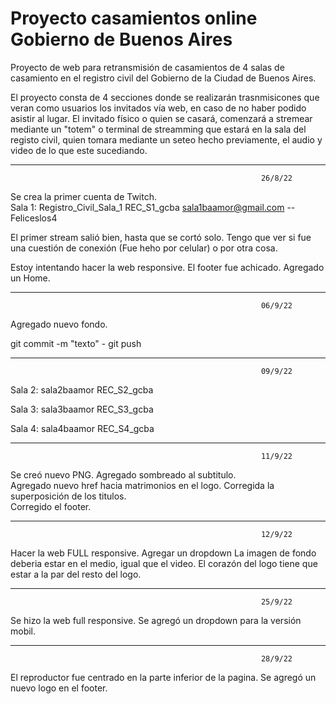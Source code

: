 # Proyecto casamientos online Gobierno de Buenos Aires

Proyecto de web para retransmisión de casamientos de 4 salas de casamiento en el registro civil del Gobierno de la Ciudad de Buenos Aires.

El proyecto consta de 4 secciones donde se realizarán trasnmisicones que veran como usuarios los invitados vía web, en caso de no haber podido asistir al lugar. El invitado físico o quien se casará, comenzará a stremear mediante un "totem" o terminal de streamming que estará en la sala del registo civil, quien tomara mediante un seteo hecho previamente, el audio y video de lo que este sucediando.
_______________________________________________________________________________________________________________________________________________________________________
                                                            26/8/22
Se crea la primer cuenta de Twitch.                                                                     
Sala 1: Registro_Civil_Sala_1
REC_S1_gcba 
sala1baamor@gmail.com -- Feliceslos4

El primer stream salió bien, hasta que se cortó solo. Tengo que ver si fue una cuestión de conexión (Fue heho por celular) o por otra cosa. 

Estoy intentando hacer la web responsive.
El footer fue achicado. 
Agregado un Home.

_______________________________________________________________________________________________________________________________________________________________________
                                                            06/9/22

Agregado nuevo fondo.

git commit -m "texto" -  git push


_______________________________________________________________________________________________________________________________________________________________________
                                                            09/9/22
Sala 2:
sala2baamor
REC_S2_gcba

Sala 3: 
sala3baamor
REC_S3_gcba

Sala 4:
sala4baamor
REC_S4_gcba

_______________________________________________________________________________________________________________________________________________________________________
                                                            11/9/22

Se creó nuevo PNG. 
Agregado sombreado al subtitulo.   
Agregado nuevo href hacia matrimonios en el logo. 
Corregida la superposición de los titulos.      
Corregido el footer.                                                     


_______________________________________________________________________________________________________________________________________________________________________
                                                            12/9/22

Hacer la web FULL responsive. 
Agregar un dropdown
La imagen de fondo deberia estar en el medio, igual que el video. 
El corazón del logo tiene que estar a la par del resto del logo. 

_______________________________________________________________________________________________________________________________________________________________________
                                                            25/9/22

Se hizo la web full responsive. 
Se agregó un dropdown para la versión mobil. 
_______________________________________________________________________________________________________________________________________________________________________
                                                            28/9/22

El reproductor fue centrado en la parte inferior de la pagina. 
Se agregó un nuevo logo en el footer.